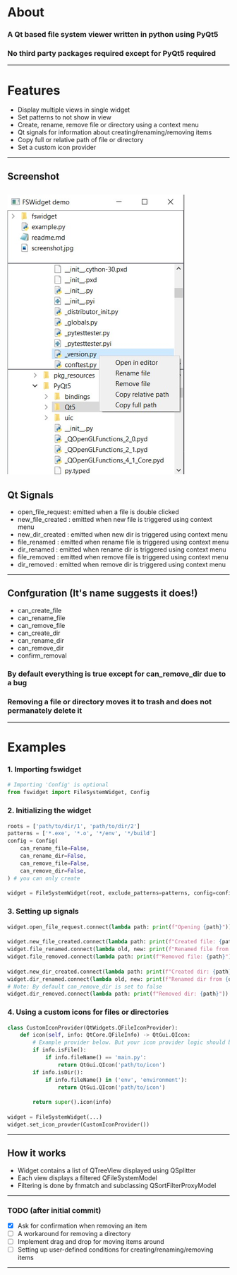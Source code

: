 # About
### A Qt based file system viewer written in python using PyQt5
### No third party packages required except for PyQt5 required

---
# Features
- Display multiple views in single widget
- Set patterns to not show in view
- Create, rename, remove file or directory using a context menu
- Qt signals for information about creating/renaming/removing items
- Copy full or relative path of file or directory
- Set a custom icon provider

---
## Screenshot
![Screenshot](./screenshot.jpg)
---
## Qt Signals
- open_file_request: emitted when a file is double clicked
- new_file_created : emitted when new file is triggered using context menu
- new_dir_created  : emitted when new dir is triggered using context menu
- file_renamed     : emitted when rename file is triggered using context menu
- dir_renamed      : emitted when rename dir is triggered using context menu
- file_removed     : emitted when remove file is triggered using context menu
- dir_removed      : emitted when remove dir is triggered using context menu

---
## Confguration (It's name suggests it does!)
- can_create_file
- can_rename_file
- can_remove_file
- can_create_dir
- can_rename_dir
- can_remove_dir
- confirm_removal

### By default everything is true except for can_remove_dir due to a bug
### Removing a file or directory moves it to trash and does not permanately delete it

---
# Examples

### 1. Importing fswidget
```python
# Importing 'Config' is optional
from fswidget import FileSystemWidget, Config
```

### 2. Initializing the widget
```python
roots = ['path/to/dir/1', 'path/to/dir/2']
patterns = ['*.exe', '*.o', '*/env', '*/build']
config = Config(
    can_rename_file=False,
    can_rename_dir=False,
    can_remove_file=False,
    can_remove_dir=False,
) # you can only create

widget = FileSystemWidget(root, exclude_patterns=patterns, config=config)
```

### 3. Setting up signals
```python
widget.open_file_request.connect(lambda path: print(f"Opening {path}"))

widget.new_file_created.connect(lambda path: print(f"Created file: {path}"))
widget.file_renamed.connect(lambda old, new: print(f"Renamed file from {old} to {new}"))
widget.file_removed.connect(lambda path: print(f"Removed file: {path}"))

widget.new_dir_created.connect(lambda path: print(f"Created dir: {path}"))
widget.dir_renamed.connect(lambda old, new: print(f"Renamed dir from {old} to {new}"))
# Note: By default can_remove_dir is set to false
widget.dir_removed.connect(lambda path: print(f"Removed dir: {path}"))
```

### 4. Using a custom icons for files or directories
```python
class CustomIconProvider(QtWidgets.QFileIconProvider):
    def icon(self, info: QtCore.QFileInfo) -> QtGui.QIcon:
        # Example provider below. But your icon provider logic should be here
        if info.isFile():
            if info.fileName() == 'main.py':
                return QtGui.QIcon('path/to/icon')
        if info.isDir():
            if info.fileName() in ('env', 'environment'):
                return QtGui.QIcon('path/to/icon')

        return super().icon(info)

widget = FileSystemWidget(...)
widget.set_icon_provder(CustomIconProvider())
```

---
## How it works
- Widget contains a list of QTreeView displayed using QSplitter
- Each view displays a filtered QFileSystemModel
- Filtering is done by fnmatch and subclassing QSortFilterProxyModel

---
### TODO (after initial commit)
- [x] Ask for confirmation when removing an item
- [ ] A workaround for removing a directory
- [ ] Implement drag and drop for moving items around
- [ ] Setting up user-defined conditions for creating/renaming/removing items

---
